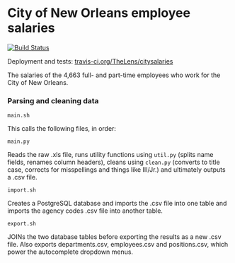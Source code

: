 # City of New Orleans employee salaries

[![Build Status](https://travis-ci.org/TheLens/citysalaries.svg)](https://travis-ci.org/TheLens/citysalaries)

Deployment and tests: [travis-ci.org/TheLens/citysalaries](https://travis-ci.org/TheLens/citysalaries)

The salaries of the 4,663 full- and part-time employees who work for the City of New Orleans.


### Parsing and cleaning data

`main.sh`

This calls the following files, in order:

`main.py`

Reads the raw .xls file, runs utility functions using `util.py` (splits name fields, renames column headers), cleans using `clean.py` (converts to title case, corrects for misspellings and things like III/Jr.) and ultimately outputs a .csv file.

`import.sh`

Creates a PostgreSQL database and imports the .csv file into one table and imports the agency codes .csv file into another table.

`export.sh`

JOINs the two database tables before exporting the results as a new .csv file. Also exports departments.csv, employees.csv and positions.csv, which power the autocomplete dropdown menus. 
